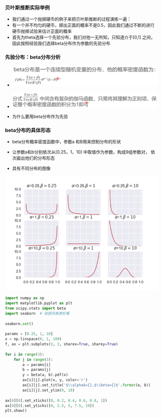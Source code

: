 ### 贝叶斯推断实际举例

* 我们通过一个抛掷硬币的例子来把贝叶斯推断的过程演练一遍：
* 有一个并不均匀的硬币，掷出正面的概率不是0.5，因此我们通过不断的进行硬币抛掷试验来估计正面的概率
* 首先为theta选择一个先验分布，我们对他一无所知，只知道介于[0,1] 之间，因此按照经验我们选择beta分布作为参数的先验分布

### 先验分布：beta分布分析

* ![image-20230409172735559](%E9%80%89%E5%8F%96%E5%85%88%E9%AA%8C%E5%88%86%E5%B8%83.assets/image-20230409172735559.png)

* ![image-20230409172840732](%E9%80%89%E5%8F%96%E5%85%88%E9%AA%8C%E5%88%86%E5%B8%83.assets/image-20230409172840732.png)

* 为什么要用beta分布作为先验

### beta分布的具体形态

* beta分布概率密度函数中，参数a 和B用来控制分布的形状

* 让参数a和b分别依次从[0.25，1，10] 中取值作为参数，构成9组参数对， 依次画出他们的分布形态
* 具有不同分布的图像

![image-20230409173630197](%E9%80%89%E5%8F%96%E5%85%88%E9%AA%8C%E5%88%86%E5%B8%83.assets/image-20230409173630197.png)

```python
import numpy as np
import matplotlib.pyplot as plt
from scipy.stats import beta
import seaborn  # 绘图风格更好看

seaborn.set()

params = [0.25, 1, 10]
x = np.linspace(0, 1, 100)
f, ax = plt.subplots(3, 3, sharex=True, sharey=True)

for i in range(3):
    for j in range(3):
        a = params[i]
        b = params[j]
        y = beta(a, b).pdf(x)
        ax[i][j].plot(x, y, color='r')
        ax[i][j].set_title('$\\alpha$={},$\\beta={}$'.format(a, b))
        ax[i][j].set_ylim(0, 10)

ax[0][0].set_xticks([0, 0.2, 0.4, 0.6, 0.8, 1])
ax[0][0].set_yticks([0, 2.5, 5, 7.5, 10])
plt.show()
```

